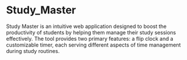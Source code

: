 # Study_Master
Study Master is an intuitive web application designed to boost the productivity of students by helping them manage their study sessions effectively. The tool provides two primary features: a flip clock and a customizable timer, each serving different aspects of time management during study routines.
